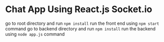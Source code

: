 # Chat App Using React.js Socket.io

go to root directory and run `npm install`
run the front end using `npm start` command
go to backend directory and run `npm install`
run the backend using `node app.js` command
 
